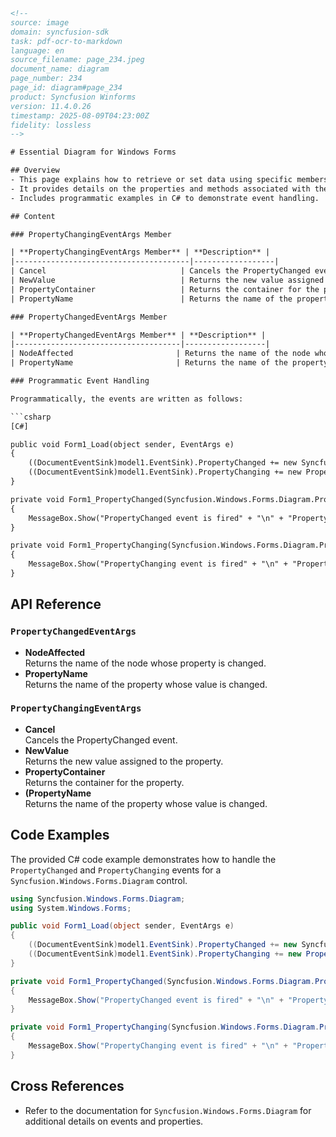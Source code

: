 ```html
<!-- 
source: image
domain: syncfusion-sdk
task: pdf-ocr-to-markdown
language: en
source_filename: page_234.jpeg
document_name: diagram
page_number: 234
page_id: diagram#page_234
product: Syncfusion Winforms
version: 11.4.0.26
timestamp: 2025-08-09T04:23:00Z
fidelity: lossless
-->

# Essential Diagram for Windows Forms

## Overview
- This page explains how to retrieve or set data using specific members of `PropertyChangingEventArgs` and `PropertyChangedEventArgs`.
- It provides details on the properties and methods associated with these events.
- Includes programmatic examples in C# to demonstrate event handling.

## Content

### PropertyChangingEventArgs Member

| **PropertyChangingEventArgs Member** | **Description** |
|---------------------------------------|------------------|
| Cancel                              | Cancels the PropertyChanged event. |
| NewValue                            | Returns the new value assigned to the property. |
| PropertyContainer                   | Returns the container for the property. |
| PropertyName                        | Returns the name of the property whose value is changed. |

### PropertyChangedEventArgs Member

| **PropertyChangedEventArgs Member** | **Description** |
|-------------------------------------|------------------|
| NodeAffected                       | Returns the name of the node whose property is changed. |
| PropertyName                       | Returns the name of the property whose value is changed. |

### Programmatic Event Handling

Programmatically, the events are written as follows:

```csharp
[C#]

public void Form1_Load(object sender, EventArgs e)
{
    ((DocumentEventSink)model1.EventSink).PropertyChanged += new Syncfusion.Windows.Forms.Diagram.PropertyChangedEventHandler(Form1_PropertyChanged);
    ((DocumentEventSink)model1.EventSink).PropertyChanging += new PropertyChangingEventHandler(Form1_PropertyChanging);
}

private void Form1_PropertyChanged(Syncfusion.Windows.Forms.Diagram.PropertyChangedEventArgs evtArgs)
{
    MessageBox.Show("PropertyChanged event is fired" + "\n" + "Property Name: " + evtArgs.PropertyName);
}

private void Form1_PropertyChanging(Syncfusion.Windows.Forms.Diagram.PropertyChangingEventArgs eprop)
{
    MessageBox.Show("PropertyChanging event is fired" + "\n" + "Property Name: " + eprop.PropertyName + "\n" + "new");
}
```

## API Reference

### `PropertyChangedEventArgs`

- **NodeAffected**  
  Returns the name of the node whose property is changed.
- **PropertyName**  
  Returns the name of the property whose value is changed.

### `PropertyChangingEventArgs`

- **Cancel**  
  Cancels the PropertyChanged event.
- **NewValue**  
  Returns the new value assigned to the property.
- **PropertyContainer**  
  Returns the container for the property.
- **(PropertyName**  
  Returns the name of the property whose value is changed.

## Code Examples

The provided C# code example demonstrates how to handle the `PropertyChanged` and `PropertyChanging` events for a `Syncfusion.Windows.Forms.Diagram` control.

```csharp
using Syncfusion.Windows.Forms.Diagram;
using System.Windows.Forms;

public void Form1_Load(object sender, EventArgs e)
{
    ((DocumentEventSink)model1.EventSink).PropertyChanged += new Syncfusion.Windows.Forms.Diagram.PropertyChangedEventHandler(Form1_PropertyChanged);
    ((DocumentEventSink)model1.EventSink).PropertyChanging += new PropertyChangingEventHandler(Form1_PropertyChanging);
}

private void Form1_PropertyChanged(Syncfusion.Windows.Forms.Diagram.PropertyChangedEventArgs evtArgs)
{
    MessageBox.Show("PropertyChanged event is fired" + "\n" + "Property Name: " + evtArgs.PropertyName);
}

private void Form1_PropertyChanging(Syncfusion.Windows.Forms.Diagram.PropertyChangingEventArgs eprop)
{
    MessageBox.Show("PropertyChanging event is fired" + "\n" + "Property Name: " + eprop.PropertyName + "\n" + "new");
}
```

## Cross References

- Refer to the documentation for `Syncfusion.Windows.Forms.Diagram` for additional details on events and properties.

<!-- tags: [Syncfusion, Winforms, Diagram, Events, Properties, PropertyChangingEventArgs, PropertyChangedEventArgs] keywords: [PropertyChanging, PropertyChanged, events, properties, Diagram, Windows Forms, example, C#] -->
```
